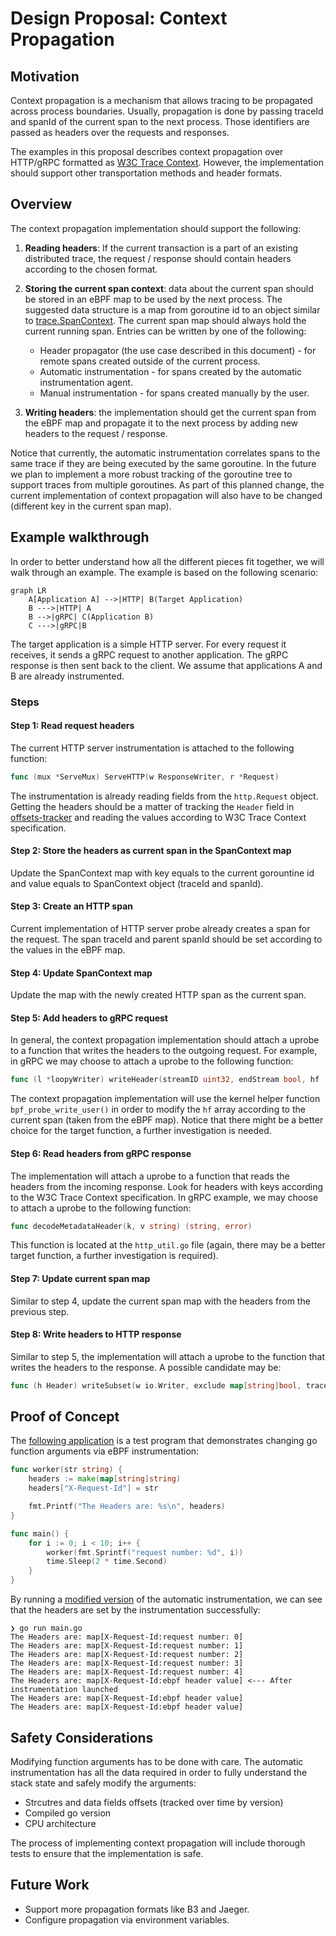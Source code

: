 # Design Proposal: Context Propagation

## Motivation

Context propagation is a mechanism that allows tracing to be propagated across process boundaries. Usually, propagation is done by passing traceId and spanId of the current span to the next process. Those identifiers are passed as headers over the requests and responses.

The examples in this proposal describes context propagation over HTTP/gRPC formatted as [W3C Trace Context](https://www.w3.org/TR/trace-context/). However, the implementation should support other transportation methods and header formats.

## Overview

The context propagation implementation should support the following:

1. **Reading headers**: If the current transaction is a part of an existing distributed trace, the request / response should contain headers according to the chosen format.
2. **Storing the current span context**: data about the current span should be stored in an eBPF map to be used by the next process. The suggested data structure is a map from goroutine id to an object similar to [trace.SpanContext](https://pkg.go.dev/go.opentelemetry.io/otel/trace#SpanContext). The current span map should always hold the current running span. Entries can be written by one of the following:
   - Header propagator (the use case described in this document) - for remote spans created outside of the current process.
   - Automatic instrumentation - for spans created by the automatic instrumentation agent.
   - Manual instrumentation - for spans created manually by the user.

3. **Writing headers**: the implementation should get the current span from the eBPF map and propagate it to the next process by adding new headers to the request / response.

Notice that currently, the automatic instrumentation correlates spans to the same trace if they are being executed by the same goroutine. In the future we plan to implement a more robust tracking of the goroutine tree to support traces from multiple goroutines. As part of this planned change, the current implementation of context propagation will also have to be changed (different key in the current span map).

## Example walkthrough

In order to better understand how all the different pieces fit together, we will walk through an example. The example is based on the following scenario:

```mermaid
graph LR
    A[Application A] -->|HTTP| B(Target Application)
    B --->|HTTP| A
    B -->|gRPC| C(Application B)
    C --->|gRPC|B
```

The target application is a simple HTTP server. For every request it receives, it sends a gRPC request to another application. The gRPC response is then sent back to the client. We assume that applications A and B are already instrumented.

### Steps

#### Step 1: Read request headers

The current HTTP server instrumentation is attached to the following function:

```go
func (mux *ServeMux) ServeHTTP(w ResponseWriter, r *Request)
```

The instrumentation is already reading fields from the `http.Request` object. Getting the headers should be a matter of tracking the `Header` field in [offsets-tracker](https://github.com/keyval-dev/offsets-tracker) and reading the values according to W3C Trace Context specification.

#### Step 2: Store the headers as current span in the SpanContext map

Update the SpanContext map with key equals to the current gorountine id and value equals to SpanContext object (traceId and spanId).

#### Step 3: Create an HTTP span

Current implementation of HTTP server probe already creates a span for the request. The span traceId and parent spanId should be set according to the values in the eBPF map.

#### Step 4: Update SpanContext map

Update the map with the newly created HTTP span as the current span.

#### Step 5: Add headers to gRPC request

In general, the context propagation implementation should attach a uprobe to a function that writes the headers to the outgoing request.
For example, in gRPC we may choose to attach a uprobe to the following function:

```go
func (l *loopyWriter) writeHeader(streamID uint32, endStream bool, hf []hpack.HeaderField, onWrite func()) error
```

The context propagation implementation will use the kernel helper function `bpf_probe_write_user()` in order to modify the `hf` array according to the current span (taken from the eBPF map). Notice that there might be a better choice for the target function, a further investigation is needed.

#### Step 6: Read headers from gRPC response

The implementation will attach a uprobe to a function that reads the headers from the incoming response. Look for headers with keys according to the W3C Trace Context specification. In gRPC example, we may choose to attach a uprobe to the following function:

```go
func decodeMetadataHeader(k, v string) (string, error)
```

This function is located at the `http_util.go` file (again, there may be a better target function, a further investigation is required).

#### Step 7: Update current span map

Similar to step 4, update the current span map with the headers from the previous step.

#### Step 8: Write headers to HTTP response

Similar to step 5, the implementation will attach a uprobe to the function that writes the headers to the response.
A possible candidate may be:

```go
func (h Header) writeSubset(w io.Writer, exclude map[string]bool, trace *httptrace.ClientTrace) error
```

## Proof of Concept

The [following application](https://github.com/edeNFed/ebpf-write-poc) is a test program that demonstrates changing go function arguments via eBPF instrumentation:

```go
func worker(str string) {
	headers := make(map[string]string)
	headers["X-Request-Id"] = str

	fmt.Printf("The Headers are: %s\n", headers)
}

func main() {
	for i := 0; i < 10; i++ {
		worker(fmt.Sprintf("request number: %d", i))
		time.Sleep(2 * time.Second)
	}
}
```

By running a [modified version](https://github.com/edeNFed/opentelemetry-go-instrumentation/tree/ebpf-write-poc) of the automatic instrumentation, we can see that the headers are set by the instrumentation successfully:

```
❯ go run main.go
The Headers are: map[X-Request-Id:request number: 0]
The Headers are: map[X-Request-Id:request number: 1]
The Headers are: map[X-Request-Id:request number: 2]
The Headers are: map[X-Request-Id:request number: 3]
The Headers are: map[X-Request-Id:request number: 4]
The Headers are: map[X-Request-Id:ebpf header value] <--- After instrumentation launched
The Headers are: map[X-Request-Id:ebpf header value]
The Headers are: map[X-Request-Id:ebpf header value]
```

## Safety Considerations

Modifying function arguments has to be done with care. The automatic instrumentation has all the data required in order to fully understand the stack state and safely modify the arguments:

- Strcutres and data fields offsets (tracked over time by version)
- Compiled go version
- CPU architecture

The process of implementing context propagation will include thorough tests to ensure that the implementation is safe.

## Future Work

- Support more propagation formats like B3 and Jaeger.
- Configure propagation via environment variables.
